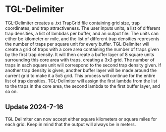 # TGL-Delimiter
TGL-Delimiter creates a .txt TrapGrid file containing grid size, trap coordinates, and trap attractiveness. The user inputs units, a list of different trap densities, a list of lambdas per buffer, and an output file. The units can either be kilometer or mile, and the list of different trap densities represents the number of traps per square unit for every buffer. TGL-Delimiter will create a grid of traps with a core area containing the number of traps given by the first trap density. It will then create a buffer layer of 8 square units surrounding this core area with traps, creating a 3x3 grid. The number of traps in each square unit will correspond to the second trap density given. If another trap density is given, another buffer layer will be made around the current grid to make it a 5x5 grid. This process will continue for the entire list of trap densities. TGL-Delimiter will assign the first lambda from the list to the traps in the core area, the second lambda to the first buffer layer, and so on.

## Update 2024-7-16
TGL Delimiter can now accept either square kilometers or square miles for each grid. Keep in mind that the output will always be in meters.
